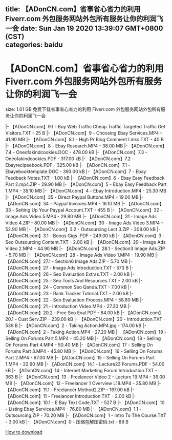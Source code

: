 
title: 【ADonCN.com】省事省心省力的利用 Fiverr.com 外包服务网站外包所有服务让你的利润飞一会
date: Sun Jan 19 2020 13:39:07 GMT+0800 (CST)    
categories: baidu
---

# 【ADonCN.com】省事省心省力的利用 Fiverr.com 外包服务网站外包所有服务让你的利润飞一会
size: 1.01 GB
 免费下载省事省心省力的利用 Fiverr.com 外包服务网站外包所有服务让你的利润飞一会
 
|- 【ADonCN.com】9.1 - Buy Web Traffic Cheap Traffic Targeted Traffic Get Visitors.TXT - 25 B
|- 【ADonCN.com】9 - Choosing Ebay Services.MP4 - 41.90 MB
|- 【ADonCN.com】8.1 - High Pr Blog Comment Links.TXT - 40 B
|- 【ADonCN.com】8 - Ebay Research.MP4 - 38.00 MB
|- 【ADonCN.com】7.4 - Oneofakindcookies.DOC - 478.00 kB
|- 【ADonCN.com】7.3 - Oneofakindcookies.PDF - 317.00 kB
|- 【ADonCN.com】7.2 - Ebayrecipeebook.PDF - 325.00 kB
|- 【ADonCN.com】7.1 - Ebayebooktemplate.DOC - 393.00 kB
|- 【ADonCN.com】7 - Ebay Feedback Notes.TXT - 1.00 kB
|- 【ADonCN.com】6 - Ebay Easy Feedback Part 2.mp4.ZIP - 29.90 MB
|- 【ADonCN.com】5 - Ebay Easy Feedback Part 1.MP4 - 35.10 MB
|- 【ADonCN.com】4 - Ebay Introduction.MP4 - 25.30 MB
|- 【ADonCN.com】35 - Direct Paypal Buttons.MP4 - 19.00 MB
|- 【ADonCN.com】34 - Paypal Invoices.MP4 - 16.10 MB
|- 【ADonCN.com】33 - Setting Up Your Paypal Account.TXT - 455 B
|- 【ADonCN.com】32 - Image Ads Video 5.MP4 - 29.80 MB
|- 【ADonCN.com】31 - Image Ads Video 4.ZIP - 80.00 MB
|- 【ADonCN.com】30 - Image Ads Video 3.MP4 - 52.90 MB
|- 【ADonCN.com】3.2 - Outsourcing Lect 3.ZIP - 308.00 kB
|- 【ADonCN.com】3.1 - Bonus Gigs .PDF - 249.00 kB
|- 【ADonCN.com】3 - Seo Outsourcing Content.TXT - 2.00 kB
|- 【ADonCN.com】29 - Image Ads Video 2.MP4 - 44.90 MB
|- 【ADonCN.com】28.1 - Section3 Image Ads.ZIP - 5.70 MB
|- 【ADonCN.com】28 - Image Ads Video 1.MP4 - 19.90 MB
|- 【ADonCN.com】27.1 - Section6 Image Ads.ZIP - 5.70 MB
|- 【ADonCN.com】27 - Image Ads Introduction.TXT - 573 B
|- 【ADonCN.com】26 - Seo Evaluation Extras.TXT - 2.00 kB
|- 【ADonCN.com】25 - Seo Tools And Resources.TXT - 2.00 kB
|- 【ADonCN.com】24 - Common Seo Qanda.TXT - 7.00 kB
|- 【ADonCN.com】23 - Rank Tracker Tutorial.TXT - 2.00 kB
|- 【ADonCN.com】22 - Seo Evaluation Process.MP4 - 58.80 MB
|- 【ADonCN.com】21 - Introduction Video.MP4 - 27.30 MB
|- 【ADonCN.com】20.2 - Free Seo Eval.PDF - 84.00 kB
|- 【ADonCN.com】20.1 - Cust Serv.ZIP - 239.00 kB
|- 【ADonCN.com】20 - Introduction.TXT - 539 B
|- 【ADonCN.com】2 - Taking Action.MP4.jpg - 174.00 kB
|- 【ADonCN.com】2 - Taking Action.MP4 - 27.20 MB
|- 【ADonCN.com】19 - Selling On Forums Part 5.MP4 - 45.20 MB
|- 【ADonCN.com】18 - Selling On Forums Part 4.MP4 - 50.40 MB
|- 【ADonCN.com】17 - Selling On Forums Part 3.MP4 - 45.80 MB
|- 【ADonCN.com】16 - Selling On Forums Part 2.MP4 - 67.00 MB
|- 【ADonCN.com】15 - Selling On Forums Part 1.MP4 - 22.90 MB
|- 【ADonCN.com】14.1 - Lecture23 Forums.PDF - 54.00 kB
|- 【ADonCN.com】14 - Internet Marketing Forum Introduction.TXT - 363 B
|- 【ADonCN.com】13 - Freelancer Video 2 - Lecture 19.MP4 - 39.00 MB
|- 【ADonCN.com】12 - Freelancer 1 Overview L18.MP4 - 35.80 MB
|- 【ADonCN.com】11.1 - Freelancer Method2.ZIP - 167.00 kB
|- 【ADonCN.com】11 - Freelancer Introduction.TXT - 2.00 kB
|- 【ADonCN.com】10.1 - E Bay Text Code.TXT - 527 B
|- 【ADonCN.com】10 - Listing Ebay Services.MP4 - 76.80 MB
|- 【ADonCN.com】1.1 - Outsourcing.ZIP - 70.20 MB
|- 【ADonCN.com】1 - Intro To The Course.TXT - 3.00 kB
|- 【ADonCN.com】0 - 压缩包解压密码.txt - 88 B

[How to download](https://bpcam.bemobtrk.com/go/2ceec3aa-1ca2-46d6-b9ff-aaa5c184517c?jno=4052)